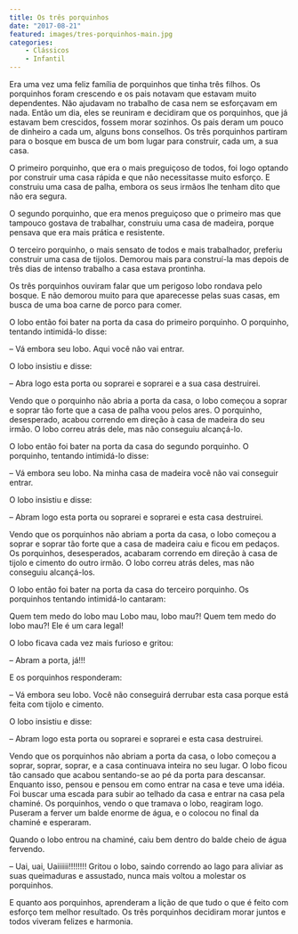 ```yaml
---
title: Os três porquinhos
date: "2017-08-21"
featured: images/tres-porquinhos-main.jpg
categories:
    - Clássicos
    - Infantil
---
```


Era uma vez uma feliz família de porquinhos que tinha três filhos. Os porquinhos foram crescendo e os pais notavam que estavam muito dependentes. Não ajudavam no trabalho de casa nem se esforçavam em nada. Então um dia, eles se reuniram e decidiram que os porquinhos, que já estavam bem crescidos, fossem morar sozinhos. Os pais deram um pouco de dinheiro a cada um, alguns bons conselhos. Os três porquinhos partiram para o bosque em busca de um bom lugar para construir, cada um, a sua casa.

O primeiro porquinho, que era o mais preguiçoso de todos, foi logo optando por construir uma casa rápida e que não necessitasse muito esforço. E construiu uma casa de palha, embora os seus irmãos lhe tenham dito que não era segura.

O segundo porquinho, que era menos preguiçoso que o primeiro mas que tampouco gostava de trabalhar, construiu uma casa de madeira, porque pensava que era mais prática e resistente.

O terceiro porquinho, o mais sensato de todos e mais trabalhador, preferiu construir uma casa de tijolos. Demorou mais para construí-la mas depois de três dias de intenso trabalho a casa estava prontinha.

Os três porquinhos ouviram falar que um perigoso lobo rondava pelo bosque. E não demorou muito para que aparecesse pelas suas casas, em busca de uma boa carne de porco para comer.

O lobo então foi bater na porta da casa do primeiro porquinho. O porquinho, tentando intimidá-lo disse:

– Vá embora seu lobo. Aqui você não vai entrar.

O lobo insistiu e disse:

– Abra logo esta porta ou soprarei e soprarei e a sua casa destruirei.

Vendo que o porquinho não abria a porta da casa, o lobo começou a soprar e soprar tão forte que a casa de palha voou pelos ares. O porquinho, desesperado, acabou correndo em direção à casa de madeira do seu irmão. O lobo correu atrás dele, mas não conseguiu alcançá-lo.

O lobo então foi bater na porta da casa do segundo porquinho. O porquinho, tentando intimidá-lo disse:

– Vá embora seu lobo. Na minha casa de madeira você não vai conseguir entrar.

O lobo insistiu e disse:

– Abram logo esta porta ou soprarei e soprarei e esta casa destruirei.

Vendo que os porquinhos não abriam a porta da casa, o lobo começou a soprar e soprar tão forte que a casa de madeira caiu e ficou em pedaços. Os porquinhos, desesperados, acabaram correndo em direção à casa de tijolo e cimento do outro irmão. O lobo correu atrás deles, mas não conseguiu alcançá-los.

O lobo então foi bater na porta da casa do terceiro porquinho. Os porquinhos tentando intimidá-lo cantaram:

Quem tem medo do lobo mau
Lobo mau, lobo mau?!
Quem tem medo do lobo mau?!
Ele é um cara legal!

O lobo ficava cada vez mais furioso e gritou:

– Abram a porta, já!!!

E os porquinhos responderam:

– Vá embora seu lobo. Você não conseguirá derrubar esta casa porque está feita com tijolo e cimento.

O lobo insistiu e disse:

– Abram logo esta porta ou soprarei e soprarei e esta casa destruirei.

Vendo que os porquinhos não abriam a porta da casa, o lobo começou a soprar, soprar, soprar, e a casa continuava inteira no seu lugar. O lobo ficou tão cansado que acabou sentando-se ao pé da porta para descansar. Enquanto isso, pensou e pensou em como entrar na casa e teve uma idéia. Foi buscar uma escada para subir ao telhado da casa e entrar na casa pela chaminé. Os porquinhos, vendo o que tramava o lobo, reagiram logo. Puseram a ferver um balde enorme de água, e o colocou no final da chaminé e esperaram.

Quando o lobo entrou na chaminé, caiu bem dentro do balde cheio de água fervendo.

– Uai, uai, Uaiiiiii!!!!!!!! Gritou o lobo, saindo correndo ao lago para aliviar as suas queimaduras e assustado, nunca mais voltou a molestar os porquinhos.

E quanto aos porquinhos, aprenderam a lição de que tudo o que é feito com esforço tem melhor resultado. Os três porquinhos decidiram morar juntos e todos viveram felizes e harmonia.